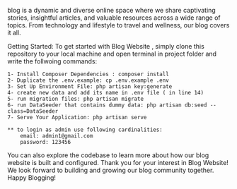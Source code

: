 blog is a dynamic and diverse online space where we share captivating stories, insightful articles, and valuable resources across a wide range of topics. From technology and lifestyle to travel and wellness, our blog covers it all.


Getting Started:
To get started with Blog Website , simply clone this repository to your local machine and open terminal in project folder and write the follwoing commands:

    1- Install Composer Dependencies : composer install
    2- Duplicate the .env.example: cp .env.example .env
    3- Set Up Environment File: php artisan key:generate
    4- create new data and add its name in .env file ( in line 14)
    5- run migration files: php artisan migrate
    6- run DataSeeder that contains dummy data: php artisan db:seed --class=DataSeeder 
    7- Serve Your Application: php artisan serve

    ** to login as admin use following cardinalities: 
        email: admin1@gmail.com
        password: 123456

You can also explore the codebase to learn more about how our blog website is built and configured.
Thank you for your interest in Blog Website! We look forward to building and growing our blog community together.
Happy Blogging!


